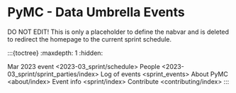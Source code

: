
# PyMC - Data Umbrella Events

DO NOT EDIT! This is only a placeholder to define the nabvar and is deleted to redirect the homepage to the current sprint schedule.

:::{toctree}
:maxdepth: 1
:hidden:

Mar 2023 event <2023-03_sprint/schedule>
People <2023-03_sprint/sprint_parties/index>
Log of events <sprint_events>
About PyMC <about/index>
Event info <sprint/index>
Contribute <contributing/index>
:::
